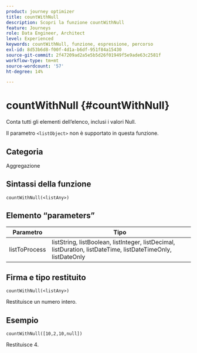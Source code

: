 ```yaml
---
product: journey optimizer
title: countWithNull
description: Scopri la funzione countWithNull
feature: Journeys
role: Data Engineer, Architect
level: Experienced
keywords: countWithNull, funzione, espressione, percorso
exl-id: 8d53b6d8-f00f-4d1a-b6df-951f84a15430
source-git-commit: 2f47209ad2a5e5b5d26f01949f5e9ade63c2581f
workflow-type: tm+mt
source-wordcount: '57'
ht-degree: 14%

---
```


# countWithNull {#countWithNull}

Conta tutti gli elementi dell’elenco, inclusi i valori Null.

Il parametro `<listObject>` non è supportato in questa funzione.

## Categoria

Aggregazione

## Sintassi della funzione

`countWithNull(<listAny>)`

## Elemento “parameters”

| Parametro | Tipo |
|-----------|------------------|
| listToProcess | listString, listBoolean, listInteger, listDecimal, listDuration, listDateTime, listDateTimeOnly, listDateOnly |

## Firma e tipo restituito

`countWithNull(<listAny>)`

Restituisce un numero intero.

## Esempio

`countWithNull([10,2,10,null])`

Restituisce 4.
